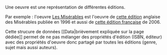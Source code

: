 <!-- LANG:EN, title="How to distinct editions from works"-->

<!-- LANG:EN, title="Comment faire la distinction entre des oeuvres et des éditions"-->

Une oeuvre est une représentation de différentes éditions.



Par exemple : l'oeuvre [Les Misérables](https://inventaire.io/entity/wd:Q180736) est l'oeuvre de [cette édition](https://inventaire.io/entity/isbn:9780449911679) anglaise des Misérables publiée en 1996 et aussi de [cette édition française](https://inventaire.io/entity/isbn:9782010015779) de 2006.



Cette strucure de données [[Data|brièvement expliquée sur la page dédiée]] permet de ne pas mélanger des propriétés d'édition (ISBN, éditeur) avec des propriétés d'oeuvre donc partagé par toutes les éditions (genre, sujet mais aussi auteurs).
